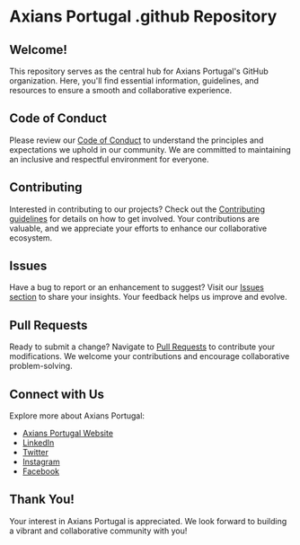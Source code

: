 # Axians Portugal .github Repository

## Welcome!

This repository serves as the central hub for Axians Portugal's GitHub organization. Here, you'll find essential information, guidelines, and resources to ensure a smooth and collaborative experience.

## Code of Conduct

Please review our [Code of Conduct](./CODE_OF_CONDUCT.md) to understand the principles and expectations we uphold in our community. We are committed to maintaining an inclusive and respectful environment for everyone.

## Contributing

Interested in contributing to our projects? Check out the [Contributing guidelines](./CONTRIBUTING.md) for details on how to get involved. Your contributions are valuable, and we appreciate your efforts to enhance our collaborative ecosystem.

## Issues

Have a bug to report or an enhancement to suggest? Visit our [Issues section](https://github.com/AxiansPortugal/.github/issues) to share your insights. Your feedback helps us improve and evolve.

## Pull Requests

Ready to submit a change? Navigate to [Pull Requests](https://github.com/AxiansPortugal/.github/pulls) to contribute your modifications. We welcome your contributions and encourage collaborative problem-solving.

## Connect with Us

Explore more about Axians Portugal:

- [Axians Portugal Website](https://www.axians.pt/)
- [LinkedIn](https://www.linkedin.com/company/axians/)
- [Twitter](https://twitter.com/axiansglobal)
- [Instagram](https://www.instagram.com/axiansglobal/)
- [Facebook](https://www.facebook.com/axians.official/)

## Thank You!

Your interest in Axians Portugal is appreciated. We look forward to building a vibrant and collaborative community with you!

